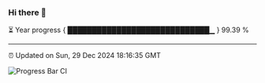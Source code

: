 ### Hi there 👋

⏳ Year progress { █████████████████████████████▁ } 99.39 %

---

⏰ Updated on Sun, 29 Dec 2024 18:16:35 GMT

![Progress Bar CI](https://github.com/liununu/liununu/workflows/Progress%20Bar%20CI/badge.svg)

